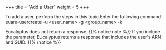 +++
title = "Add a User"
weight = 5
+++

To add a user, perform the steps in this topic.Enter the following command 
    euare-usercreate -u <user_name> -g <group_name> -k

Eucalyptus does not return a response. 
{{% notice note %}}
If you include the parameter, Eucalyptus returns a response that includes the user's ARN and GUID. 
{{% /notice %}}

